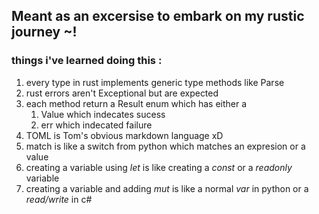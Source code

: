 
## Meant as an excersise to embark on my rustic journey ~!


### things i've learned doing this : 
1. every type in rust implements generic type methods like Parse
2. rust errors aren't Exceptional but are expected 
3. each method return a Result enum which has either a 
   1. Value which indecates sucess
   2. err which indecated failure
4. TOML is Tom's obvious markdown language xD
5. match is like a switch from python which matches an expresion or a value
6. creating a variable using *let* is like creating a *const* or a *readonly* variable
7. creating a variable and adding *mut* is like a normal *var* in python or a *read/write* in c#